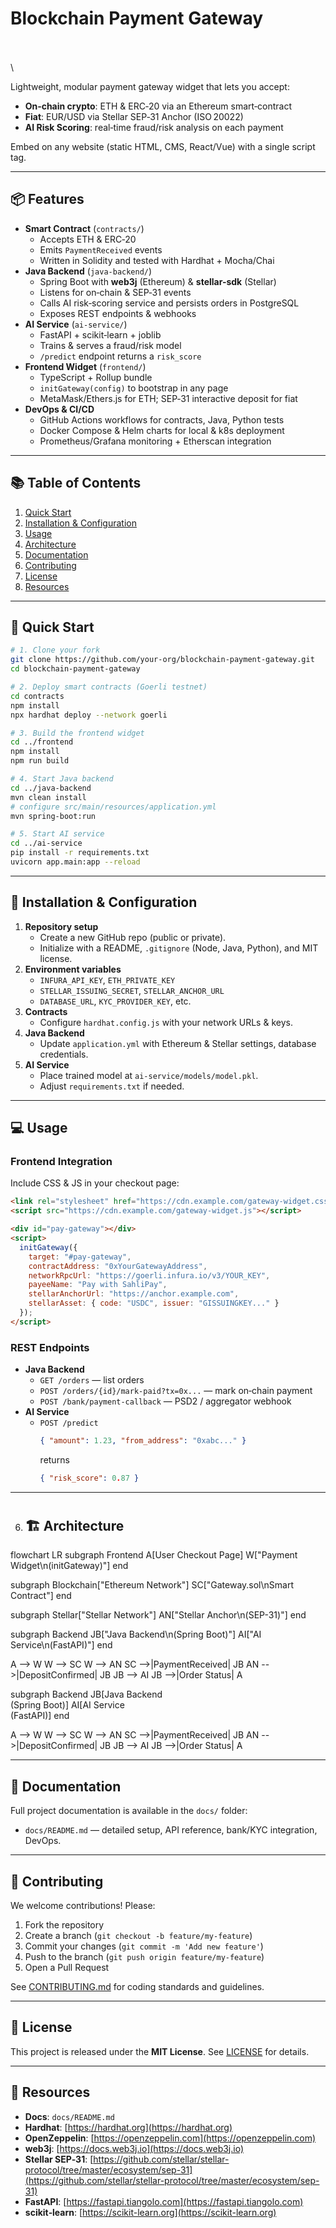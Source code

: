 # Blockchain Payment Gateway

\
\
\


Lightweight, modular payment gateway widget that lets you accept:

- **On‑chain crypto**: ETH & ERC‑20 via an Ethereum smart‑contract
- **Fiat**: EUR/USD via Stellar SEP‑31 Anchor (ISO 20022)
- **AI Risk Scoring**: real‑time fraud/risk analysis on each payment

Embed on any website (static HTML, CMS, React/Vue) with a single script tag.

---

## 📦 Features

- **Smart Contract** (`contracts/`)
  - Accepts ETH & ERC‑20
  - Emits `PaymentReceived` events
  - Written in Solidity and tested with Hardhat + Mocha/Chai
- **Java Backend** (`java-backend/`)
  - Spring Boot with **web3j** (Ethereum) & **stellar-sdk** (Stellar)
  - Listens for on‑chain & SEP‑31 events
  - Calls AI risk‑scoring service and persists orders in PostgreSQL
  - Exposes REST endpoints & webhooks
- **AI Service** (`ai-service/`)
  - FastAPI + scikit‑learn + joblib
  - Trains & serves a fraud/risk model
  - `/predict` endpoint returns a `risk_score`
- **Frontend Widget** (`frontend/`)
  - TypeScript + Rollup bundle
  - `initGateway(config)` to bootstrap in any page
  - MetaMask/Ethers.js for ETH; SEP‑31 interactive deposit for fiat
- **DevOps & CI/CD**
  - GitHub Actions workflows for contracts, Java, Python tests
  - Docker Compose & Helm charts for local & k8s deployment
  - Prometheus/Grafana monitoring + Etherscan integration

---

## 📚 Table of Contents

1. [Quick Start](#-quick-start)
2. [Installation & Configuration](#-installation--configuration)
3. [Usage](#-usage)
4. [Architecture](#-architecture)
5. [Documentation](#-documentation)
6. [Contributing](#-contributing)
7. [License](#-license)
8. [Resources](#-resources)

---

## 🏁 Quick Start

```bash
# 1. Clone your fork
git clone https://github.com/your-org/blockchain-payment-gateway.git
cd blockchain-payment-gateway

# 2. Deploy smart contracts (Goerli testnet)
cd contracts
npm install
npx hardhat deploy --network goerli

# 3. Build the frontend widget
cd ../frontend
npm install
npm run build

# 4. Start Java backend
cd ../java-backend
mvn clean install
# configure src/main/resources/application.yml
mvn spring-boot:run

# 5. Start AI service
cd ../ai-service
pip install -r requirements.txt
uvicorn app.main:app --reload
```

---

## 🔧 Installation & Configuration

1. **Repository setup**
   - Create a new GitHub repo (public or private).
   - Initialize with a README, `.gitignore` (Node, Java, Python), and MIT license.
2. **Environment variables**
   - `INFURA_API_KEY`, `ETH_PRIVATE_KEY`
   - `STELLAR_ISSUING_SECRET`, `STELLAR_ANCHOR_URL`
   - `DATABASE_URL`, `KYC_PROVIDER_KEY`, etc.
3. **Contracts**
   - Configure `hardhat.config.js` with your network URLs & keys.
4. **Java Backend**
   - Update `application.yml` with Ethereum & Stellar settings, database credentials.
5. **AI Service**
   - Place trained model at `ai-service/models/model.pkl`.
   - Adjust `requirements.txt` if needed.

---

## 💻 Usage

### Frontend Integration

Include CSS & JS in your checkout page:

```html
<link rel="stylesheet" href="https://cdn.example.com/gateway-widget.css" />
<script src="https://cdn.example.com/gateway-widget.js"></script>

<div id="pay-gateway"></div>
<script>
  initGateway({
    target: "#pay-gateway",
    contractAddress: "0xYourGatewayAddress",
    networkRpcUrl: "https://goerli.infura.io/v3/YOUR_KEY",
    payeeName: "Pay with SahliPay",
    stellarAnchorUrl: "https://anchor.example.com",
    stellarAsset: { code: "USDC", issuer: "GISSUINGKEY..." }
  });
</script>
```

### REST Endpoints

- **Java Backend**
  - `GET /orders` — list orders
  - `POST /orders/{id}/mark-paid?tx=0x...` — mark on‑chain payment
  - `POST /bank/payment-callback` — PSD2 / aggregator webhook
- **AI Service**
  - `POST /predict`
    ```json
    { "amount": 1.23, "from_address": "0xabc..." }
    ```
    returns
    ```json
    { "risk_score": 0.87 }
    ```

---

#
6. ## 🏗 Architecture

flowchart LR
  subgraph Frontend
    A[User Checkout Page]
    W["Payment Widget\n(initGateway)"]
  end

  subgraph Blockchain["Ethereum Network"]
    SC["Gateway.sol\nSmart Contract"]
  end

  subgraph Stellar["Stellar Network"]
    AN["Stellar Anchor\n(SEP-31)"]
  end

  subgraph Backend
    JB["Java Backend\n(Spring Boot)"]
    AI["AI Service\n(FastAPI)"]
  end

  A --> W
  W --> SC
  W --> AN
  SC -->|PaymentReceived| JB
  AN -->|DepositConfirmed| JB
  JB --> AI
  JB -->|Order Status| A

  subgraph Backend
    JB[Java Backend<br/>(Spring Boot)]
    AI[AI Service<br/>(FastAPI)]
  end

  A --> W
  W --> SC
  W --> AN
  SC -->|PaymentReceived| JB
  AN -->|DepositConfirmed| JB
  JB --> AI
  JB -->|Order Status| A


---

## 📖 Documentation

Full project documentation is available in the `docs/` folder:

- `docs/README.md` — detailed setup, API reference, bank/KYC integration, DevOps.

---

## 🤝 Contributing

We welcome contributions! Please:

1. Fork the repository
2. Create a branch (`git checkout -b feature/my-feature`)
3. Commit your changes (`git commit -m 'Add new feature'`)
4. Push to the branch (`git push origin feature/my-feature`)
5. Open a Pull Request

See [CONTRIBUTING.md](CONTRIBUTING.md) for coding standards and guidelines.

---

## 📄 License

This project is released under the **MIT License**. See [LICENSE](LICENSE) for details.

---

## 🔗 Resources

- **Docs**: `docs/README.md`
- **Hardhat**: [https://hardhat.org](https://hardhat.org)
- **OpenZeppelin**: [https://openzeppelin.com](https://openzeppelin.com)
- **web3j**: [https://docs.web3j.io](https://docs.web3j.io)
- **Stellar SEP‑31**: [https://github.com/stellar/stellar-protocol/tree/master/ecosystem/sep-31](https://github.com/stellar/stellar-protocol/tree/master/ecosystem/sep-31)
- **FastAPI**: [https://fastapi.tiangolo.com](https://fastapi.tiangolo.com)
- **scikit‑learn**: [https://scikit-learn.org](https://scikit-learn.org)

